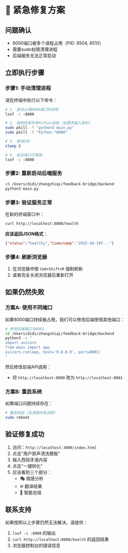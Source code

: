 # 🚨 紧急修复方案

## 问题确认
- 8000端口被多个进程占用（PID: 8504, 8510）
- 需要sudo权限清理进程
- 后端服务无法正常启动

## 立即执行步骤

### 步骤1: 手动清理进程
请在终端中执行以下命令：

```bash
# 1. 查找占用8000端口的进程
lsof -i :8000

# 2. 强制结束所有Python进程（会要求输入密码）
sudo pkill -f "python3 main.py"
sudo pkill -f "Python.*8000"

# 3. 等待2秒
sleep 2

# 4. 验证端口已释放
lsof -i :8000
```

### 步骤2: 重新启动后端服务
```bash
cd /Users/didi/zhangzhiqi/feedback-bridge/backend
python3 main.py
```

### 步骤3: 验证服务正常
在新的终端窗口中：
```bash
curl http://localhost:8000/health
```

**应该返回JSON格式**：
```json
{"status":"healthy","timestamp":"2025-10-19T..."}
```

### 步骤4: 刷新浏览器
1. 在浏览器中按 `Cmd+Shift+R` 强制刷新
2. 或者完全关闭浏览器后重新打开

## 如果仍然失败

### 方案A: 使用不同端口
如果8000端口持续被占用，我们可以修改后端使用其他端口：

```bash
# 修改后端端口为8001
cd /Users/didi/zhangzhiqi/feedback-bridge/backend
python3 -c "
import uvicorn
from main import app
uvicorn.run(app, host='0.0.0.0', port=8001)
"
```

然后修改前端API调用：
- 将 `http://localhost:8000` 改为 `http://localhost:8001`

### 方案B: 重启系统
如果端口问题持续存在：
```bash
# 重启系统（会清理所有进程）
sudo reboot
```

## 验证修复成功

1. 访问：`http://localhost:3000/index.html`
2. 点击"用户原声清洗模板"
3. 输入西班牙语内容
4. 点击"一键转化"
5. 应该看到三个部分：
   - 🎭 情感分析
   - 🌐 翻译结果  
   - 🧠 智能总结

## 联系支持

如果按照以上步骤仍然无法解决，请提供：
1. `lsof -i :8000` 的输出
2. `curl http://localhost:8000/health` 的返回结果
3. 浏览器控制台的错误信息

